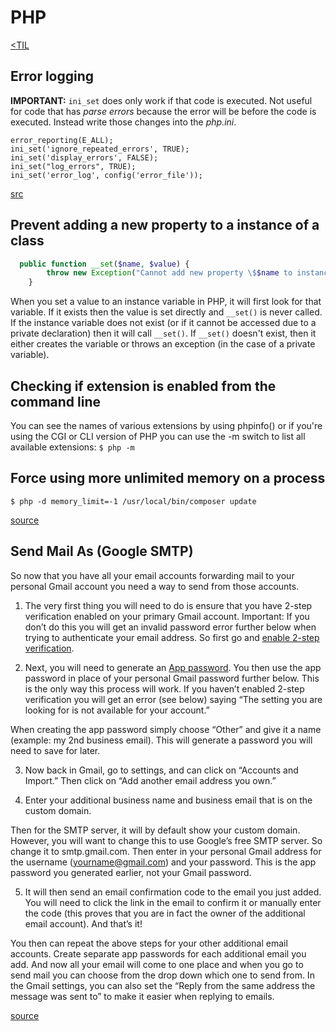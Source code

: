 # PHP
[<TIL](Programming.md)

## Error logging

**IMPORTANT:** `ini_set` does only work if that code is executed. Not useful for code that
has _parse errors_ because the error will be before the code is executed.
Instead write those changes into the _php.ini_.

```
error_reporting(E_ALL);
ini_set('ignore_repeated_errors', TRUE);
ini_set('display_errors', FALSE);
ini_set("log_errors", TRUE);
ini_set('error_log', config('error_file'));
```
[src](https://stackoverflow.com/questions/3531703/how-do-i-log-errors-and-warnings-into-a-file)
## Prevent adding a new property to a instance of a class

```PHP
  public function __set($name, $value) {
        throw new Exception("Cannot add new property \$$name to instance of " . __CLASS__);
    }
```
When you set a value to an instance variable in PHP, it will first look for that variable.
If it exists then the value is set directly and `__set()` is never called. If the instance variable
does not exist (or if it cannot be accessed due to a private declaration) then it will call `__set()`.
If `__set()` doesn't exist, then it either creates the variable or throws an exception (in the case of a private variable).

## Checking if extension is enabled from the command line
 You can see the names of various extensions by using phpinfo() or if you're using the CGI or CLI version of PHP you can use the -m switch to list all available extensions:
`$ php -m`

## Force using more unlimited memory on a process
`$ php -d memory_limit=-1 /usr/local/bin/composer update`

[source](https://stackoverflow.com/questions/36107400/composer-update-memory-limit)

## Send Mail As (Google SMTP)
So now that you have all your email accounts forwarding mail to your personal Gmail account you need a way to send from those accounts.

1. The very first thing you will need to do is ensure that you have 2-step verification enabled on your primary Gmail account.
Important: If you don’t do this you will get an invalid password error further below when trying to authenticate your email address.
So first go and [enable 2-step verification](https://www.google.com/landing/2step/).

2. Next, you will need to generate an [App password](https://security.google.com/settings/security/apppasswords).
You then use the app password in place of your personal Gmail password further below. This is the only way this process will work.
If you haven’t enabled 2-step verification you will get an error (see below) saying “The setting you are looking for is not available for your account.”

When creating the app password simply choose “Other” and give it a name (example: my 2nd business email).
This will generate a password you will need to save for later.

3. Now back in Gmail, go to settings, and can click on “Accounts and Import.” Then click on “Add another email address you own.”

4. Enter your additional business name and business email that is on the custom domain.

Then for the SMTP server, it will by default show your custom domain. However, you will want to change this to use Google’s free SMTP server. So change it to smtp.gmail.com. Then enter in your personal Gmail address for the username (yourname@gmail.com) and your password. This is the app password you generated earlier, not your Gmail password.

5. It will then send an email confirmation code to the email you just added. You will need to click the link in the email to confirm it or manually enter the code (this proves that you are in fact the owner of the additional email account). And that’s it!

You then can repeat the above steps for your other additional email accounts. Create separate app passwords for each additional email you add.
And now all your email will come to one place and when you go to send mail you can choose from the drop down which one to send from.
In the Gmail settings, you can also set the “Reply from the same address the message was sent to” to make it easier when replying to emails.

[source](https://kinsta.com/knowledgebase/free-smtp-server/)
